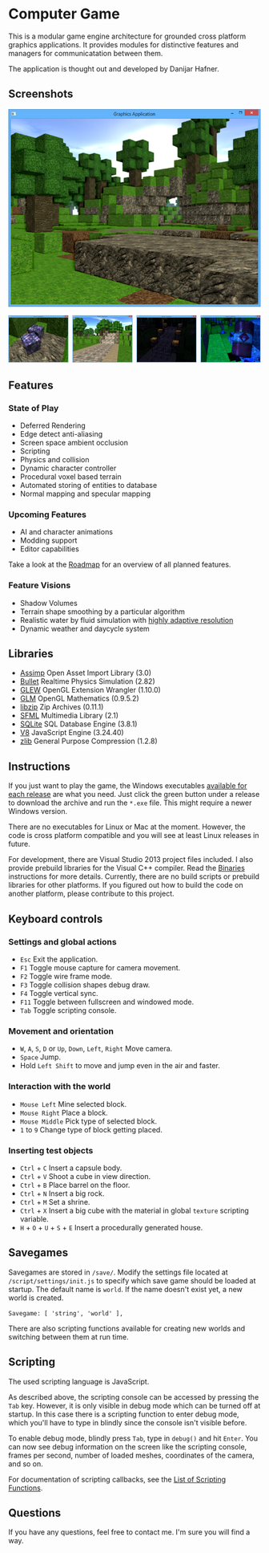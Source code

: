 Computer Game
=============

This is a modular game engine architecture for grounded cross platform graphics applications. It provides modules for distinctive features and managers for communicatation between them.

The application is thought out and developed by Danijar Hafner.

Screenshots
-----------

![Screenshot](screenshot/2014.02.08%20landscape.png?raw=true)

<img src="screenshot/2014.02.11%20normal%20maps%20and%20specular%20magic.png?raw=true" width="120">&nbsp;
<img src="screenshot/2014.03.02%20stairs%20day.png?raw=true" width="120">&nbsp;
<img src="screenshot/2014.03.02%20stairs%20night.png?raw=true" width="120">&nbsp;
<img src="screenshot/2014.01.24%20specular%20barrel.png?raw=true" width="120">

Features
--------

### State of Play

- Deferred Rendering
- Edge detect anti-aliasing
- Screen space ambient occlusion
- Scripting
- Physics and collision
- Dynamic character controller
- Procedural voxel based terrain
- Automated storing of entities to database
- Normal mapping and specular mapping

### Upcoming Features

- AI and character animations
- Modding support
- Editor capabilities

Take a look at the [Roadmap](ROADMAP.md) for an overview of all planned features.

### Feature Visions

- Shadow Volumes
- Terrain shape smoothing by a particular algorithm
- Realistic water by fluid simulation with [highly adaptive resolution](http://pub.ist.ac.at/group_wojtan/projects/2013_Ando_HALSoTM/index.html)
- Dynamic weather and daycycle system

Libraries
---------

- [Assimp](http://assimp.sourceforge.net/) Open Asset Import Library (3.0)
- [Bullet](http://bulletphysics.org/) Realtime Physics Simulation (2.82)
- [GLEW](http://glew.sourceforge.net/) OpenGL Extension Wrangler (1.10.0)
- [GLM](http://glm.g-truc.net/) OpenGL Mathematics (0.9.5.2)
- [libzip](http://www.nih.at/libzip/) Zip Archives (0.11.1)
- [SFML](http://www.sfml-dev.org/) Multimedia Library (2.1)
- [SQLite](http://www.sqlite.org/) SQL Database Engine (3.8.1)
- [V8](https://developers.google.com/v8/) JavaScript Engine (3.24.40)
- [zlib](http://www.zlib.net/) General Purpose Compression (1.2.8)

Instructions
------------

If you just want to play the game, the Windows executables [available for each release](https://github.com/danijar/computer-game/releases) are what you need. Just click the green button under a release to download the archive and run the `*.exe` file. This might require a newer Windows version.

There are no executables for Linux or Mac at the moment. However, the code is cross platform compatible and you will see at least Linux releases in future.

For development, there are Visual Studio 2013 project files included. I also provide prebuild libraries for the Visual C++ compiler. Read the [Binaries](bin/BINARIES.md) instructions for more details. Currently, there are no build scripts or prebuild libraries for other platforms. If you figured out how to build the code on another platform, please contribute to this project.

Keyboard controls
-----------------

### Settings and global actions

- `Esc` Exit the application.
- `F1` Toggle mouse capture for camera movement.
- `F2` Toggle wire frame mode.
- `F3` Toggle collision shapes debug draw.
- `F4` Toggle vertical sync.
- `F11` Toggle between fullscreen and windowed mode.
- `Tab` Toggle scripting console.

### Movement and orientation

- `W`, `A`, `S`, `D` or `Up`, `Down`, `Left`, `Right` Move camera.
- `Space` Jump.
- Hold `Left Shift` to move and jump even in the air and faster.

### Interaction with the world

- `Mouse Left` Mine selected block.
- `Mouse Right` Place a block.
- `Mouse Middle` Pick type of selected block.
- `1` to `9` Change type of block getting placed.

### Inserting test objects

- `Ctrl` + `C` Insert a capsule body.
- `Ctrl` + `V` Shoot a cube in view direction.
- `Ctrl` + `B` Place barrel on the floor.
- `Ctrl` + `N` Insert a big rock.
- `Ctrl` + `M` Set a shrine.
- `Ctrl` + `X` Insert a big cube with the material in global `texture` scripting variable.
- `H` + `O` + `U` + `S` + `E` Insert a procedurally generated house.

Savegames
---------

Savegames are stored in `/save/`. Modify the settings file located at `/script/settings/init.js` to specify which save game should be loaded at startup. The default name is `world`. If the name doesn't exist yet, a new world is created.

    Savegame: [ 'string', 'world' ],

There are also scripting functions available for creating new worlds and switching between them at run time.

Scripting
---------

The used scripting language is JavaScript.

As described above, the scripting console can be accessed by pressing the `Tab` key. However, it is only visible in debug mode which can be turned off at startup. In this case there is a scripting function to enter debug mode, which you'll have to type in blindly since the console isn't visible before.

To enable debug mode, blindly press `Tab`, type in `debug()` and hit `Enter`. You can now see debug information on the screen like the scripting console, frames per second, number of loaded meshes, coordinates of the camera, and so on.

For documentation of scripting callbacks, see the [List of Scripting Functions](https://github.com/danijar/computer-game/wiki/List-of-Scripting-Functions).

Questions
---------

If you have any questions, feel free to contact me. I'm sure you will find a way.
